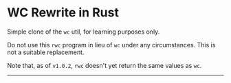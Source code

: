 # WC Rewrite in Rust
Simple clone of the `wc` util, for learning purposes only.

Do not use this `rwc` program in lieu of `wc` under any circumstances.  This is not a suitable replacement.

Note that, as of `v1.0.2`, `rwc` doesn't yet return the same values as `wc`.

---

